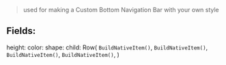 > used for making a Custom Bottom Navigation Bar with your own style

## Fields: 
height:
color:
shape:
child: Row( 
	`BuildNativeItem()`,
	`BuildNativeItem()`,
	`BuildNativeItem()`,
	`BuildNativeItem()`,
)